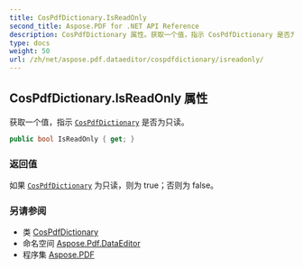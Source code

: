 ```yaml
---
title: CosPdfDictionary.IsReadOnly
second_title: Aspose.PDF for .NET API Reference
description: CosPdfDictionary 属性。获取一个值，指示 CosPdfDictionary 是否为只读
type: docs
weight: 50
url: /zh/net/aspose.pdf.dataeditor/cospdfdictionary/isreadonly/
---
```

## CosPdfDictionary.IsReadOnly 属性

获取一个值，指示 [`CosPdfDictionary`](../) 是否为只读。

```csharp
public bool IsReadOnly { get; }
```

### 返回值

如果 [`CosPdfDictionary`](../) 为只读，则为 true；否则为 false。

### 另请参阅

* 类 [CosPdfDictionary](../)
* 命名空间 [Aspose.Pdf.DataEditor](../../../aspose.pdf.dataeditor/)
* 程序集 [Aspose.PDF](../../../)